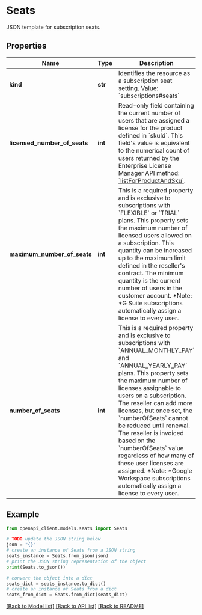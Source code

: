 # Seats

JSON template for subscription seats.

## Properties

Name | Type | Description | Notes
------------ | ------------- | ------------- | -------------
**kind** | **str** | Identifies the resource as a subscription seat setting. Value: &#x60;subscriptions#seats&#x60; | [optional] [default to 'subscriptions#seats']
**licensed_number_of_seats** | **int** | Read-only field containing the current number of users that are assigned a license for the product defined in &#x60;skuId&#x60;. This field&#39;s value is equivalent to the numerical count of users returned by the Enterprise License Manager API method: [&#x60;listForProductAndSku&#x60;](/admin-sdk/licensing/v1/reference/licenseAssignments/listForProductAndSku). | [optional] 
**maximum_number_of_seats** | **int** | This is a required property and is exclusive to subscriptions with &#x60;FLEXIBLE&#x60; or &#x60;TRIAL&#x60; plans. This property sets the maximum number of licensed users allowed on a subscription. This quantity can be increased up to the maximum limit defined in the reseller&#39;s contract. The minimum quantity is the current number of users in the customer account. *Note: *G Suite subscriptions automatically assign a license to every user. | [optional] 
**number_of_seats** | **int** | This is a required property and is exclusive to subscriptions with &#x60;ANNUAL_MONTHLY_PAY&#x60; and &#x60;ANNUAL_YEARLY_PAY&#x60; plans. This property sets the maximum number of licenses assignable to users on a subscription. The reseller can add more licenses, but once set, the &#x60;numberOfSeats&#x60; cannot be reduced until renewal. The reseller is invoiced based on the &#x60;numberOfSeats&#x60; value regardless of how many of these user licenses are assigned. *Note: *Google Workspace subscriptions automatically assign a license to every user. | [optional] 

## Example

```python
from openapi_client.models.seats import Seats

# TODO update the JSON string below
json = "{}"
# create an instance of Seats from a JSON string
seats_instance = Seats.from_json(json)
# print the JSON string representation of the object
print(Seats.to_json())

# convert the object into a dict
seats_dict = seats_instance.to_dict()
# create an instance of Seats from a dict
seats_from_dict = Seats.from_dict(seats_dict)
```
[[Back to Model list]](../README.md#documentation-for-models) [[Back to API list]](../README.md#documentation-for-api-endpoints) [[Back to README]](../README.md)


